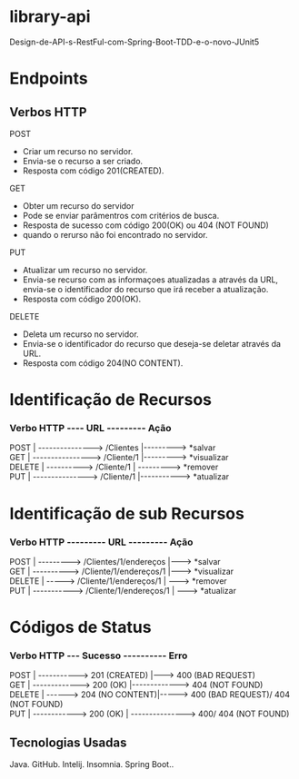 # library-api
Design-de-API-s-RestFul-com-Spring-Boot-TDD-e-o-novo-JUnit5

# Endpoints
## Verbos HTTP

POST
- Criar um recurso no servidor.
- Envia-se o recurso a ser criado.
- Resposta com código 201(CREATED).

GET
- Obter um recurso do servidor
- Pode se enviar parâmentros com critérios de busca.
- Resposta de sucesso com código 200(OK) ou 404 (NOT FOUND)
- quando o rerurso não foi encontrado no servidor.

PUT
- Atualizar um recurso no servidor.
- Envia-se recurso com as informaçoes atualizadas a através
  da URL, envia-se o identificador do recurso que irá receber a atualização.
- Resposta com código 200(OK).

DELETE
- Deleta um recurso no servidor.
- Envia-se o identificador do recurso que deseja-se
  deletar através da URL.
- Resposta com código 204(NO CONTENT).

# Identificação de Recursos

### Verbo HTTP ---- URL --------- Ação

POST   |  --------------->    /Clientes  |--------->   *salvar            
GET    |  ---------------->   /Cliente/1   |--------->  *visualizar                
DELETE |  ---------->    /Cliente/1   | --------->  *remover           
PUT    |  --------------->    /Cliente/1  |----------->  *atualizar

# Identificação de sub Recursos

### Verbo HTTP --------- URL --------- Ação

POST   |  --------->    /Clientes/1/endereços  |--->   *salvar            
GET    |  ---------->   /Cliente/1/endereços/1   |--->  *visualizar                
DELETE |  ----->    /Cliente/1/endereços/1    | --->  *remover           
PUT    |  ----------->  /Cliente/1/endereços/1   | --->  *atualizar

# Códigos de Status

### Verbo HTTP  --- Sucesso ---------- Erro

POST   |  ----------->    201 (CREATED)  |---> 400 (BAD REQUEST)           
GET    |  ------------->   200 (OK)   |-------------> 404 (NOT FOUND)                
DELETE |  ------>  204 (NO CONTENT)|-----> 400 (BAD REQUEST)/ 404 (NOT FOUND)          
PUT    |  ------------>   200 (OK) | --------------->  400/ 404 (NOT FOUND)

## Tecnologias Usadas

Java.
GitHub.
Intelij.
Insomnia.
Spring Boot..
